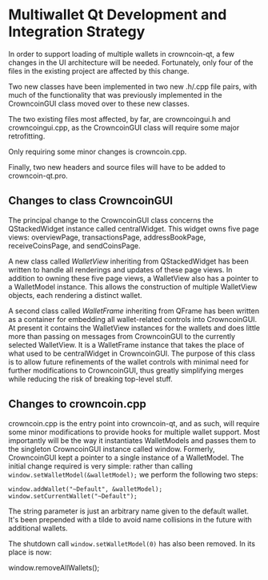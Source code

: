 Multiwallet Qt Development and Integration Strategy
===================================================

In order to support loading of multiple wallets in crowncoin-qt, a few changes in the UI architecture will be needed.
Fortunately, only four of the files in the existing project are affected by this change.

Two new classes have been implemented in two new .h/.cpp file pairs, with much of the functionality that was previously
implemented in the CrowncoinGUI class moved over to these new classes.

The two existing files most affected, by far, are crowncoingui.h and crowncoingui.cpp, as the CrowncoinGUI class will require
some major retrofitting.

Only requiring some minor changes is crowncoin.cpp.

Finally, two new headers and source files will have to be added to crowncoin-qt.pro.

Changes to class CrowncoinGUI
---------------------------
The principal change to the CrowncoinGUI class concerns the QStackedWidget instance called centralWidget.
This widget owns five page views: overviewPage, transactionsPage, addressBookPage, receiveCoinsPage, and sendCoinsPage.

A new class called *WalletView* inheriting from QStackedWidget has been written to handle all renderings and updates of
these page views. In addition to owning these five page views, a WalletView also has a pointer to a WalletModel instance.
This allows the construction of multiple WalletView objects, each rendering a distinct wallet.

A second class called *WalletFrame* inheriting from QFrame has been written as a container for embedding all wallet-related
controls into CrowncoinGUI. At present it contains the WalletView instances for the wallets and does little more than passing on messages
from CrowncoinGUI to the currently selected WalletView. It is a WalletFrame instance
that takes the place of what used to be centralWidget in CrowncoinGUI. The purpose of this class is to allow future
refinements of the wallet controls with minimal need for further modifications to CrowncoinGUI, thus greatly simplifying
merges while reducing the risk of breaking top-level stuff.

Changes to crowncoin.cpp
----------------------
crowncoin.cpp is the entry point into crowncoin-qt, and as such, will require some minor modifications to provide hooks for
multiple wallet support. Most importantly will be the way it instantiates WalletModels and passes them to the
singleton CrowncoinGUI instance called window. Formerly, CrowncoinGUI kept a pointer to a single instance of a WalletModel.
The initial change required is very simple: rather than calling `window.setWalletModel(&walletModel);` we perform the
following two steps:

	window.addWallet("~Default", &walletModel);
	window.setCurrentWallet("~Default");

The string parameter is just an arbitrary name given to the default wallet. It's been prepended with a tilde to avoid name collisions in the future with additional wallets.

The shutdown call `window.setWalletModel(0)` has also been removed. In its place is now:

window.removeAllWallets();
